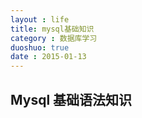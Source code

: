 ```yaml
---
layout : life
title: mysql基础知识
category : 数据库学习
duoshuo: true
date : 2015-01-13
---
```


<!-- more -->


## **Mysql 基础语法知识**


